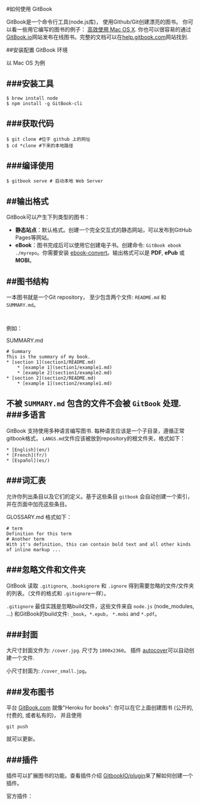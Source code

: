 #如何使用 GitBook

GitBook是一个命令行工具(node.js库)， 使用Github/Git创建漂亮的图书。 你可以看一些用它编写的图书的例子： [高效使用 Mac OS X](https://www.GitBook.com/book/prettyxw/mac-os-x-tricks/details). 你也可以很容易的通过[GitBook.io](https://www.gitbook.com)网站发布在线图书。完整的文档可以在[help.gitbook.com](help.gitbook.com)网站找到.

##安装配置 GitBook 环境

以 Mac OS 为例

###安装工具
----------

<!-- lang:bash-->
	$ brew install node
	$ npm install -g GitBook-cli
	
###获取代码
-------

<!-- lang:bash-->
	$ git clone #位于 github 上的网址
	$ cd *clone #下来的本地路径

###编译使用
-------

<!-- lang:bash -->
	$ gitbook serve # 启动本地 Web Server
	
##输出格式
-------
GitBook可以产生下列类型的图书：

- **静态站点**：默认格式。创建一个完全交互式的静态网站，可以发布到GitHub Pages等网站。
- **eBook**：图书完成后可以使用它创建电子书。创建命令: `GitBook ebook ./myrepo`。你需要安装 [ebook-convert](http://manual.calibre-ebook.com/cli/ebook-convert.html)。输出格式可以是 **PDF**, **ePub** 或 **MOBI**。

##图书结构
-------
一本图书就是一个Git repository， 至少包含两个文件: `README.md` 和 `SUMMARY.md`。

````README.md 是你图书的简介，它可以被自动地加入到最终的 summary 之中
````

```` SUMMARY.md 定义了图书的目录。它应该包含章节的列表，以及它们的链接。
````

例如：

SUMMARY.md

<!-- lang:CSS -->
	# Summary
	This is the summary of my book.
	* [section 1](section1/README.md)
    	* [example 1](section1/example1.md)
	    * [example 2](section1/example2.md)
	* [section 2](section2/README.md)
    	* [example 1](section2/example1.md)
    	  
不被 `SUMMARY.md` 包含的文件不会被 `GitBook` 处理.  
###多语言
-------
GitBook 支持使用多种语言编写图书. 每种语言应该是一个子目录，遵循正常gitbook格式， `LANGS.md`文件应该被放到repository的根文件夹，格式如下：

<!-- lang:CSS -->
	* [English](en/)
	* [French](fr/)
	* [Español](es/)
	
###词汇表
-------

允许你列出条目以及它们的定义。基于这些条目 `gitbook` 会自动创建一个索引，并在页面中加亮这些条目。

GLOSSARY.md 格式如下：

<!-- lang:CSS -->
	# term
	Definition for this term
	# Another term
	With it's definition, this can contain bold text and all other kinds of inline markup ...
  
###忽略文件和文件夹
-------
GitBook 读取 `.gitignore`, `.bookignore` 和 `.ignore` 得到需要忽略的文件/文件夹的列表。（文件的格式和 `.gitignore`一样）。

`.gitignore` 最佳实践是忽略build文件，这些文件来自 `node.js` (node_modules, ...) 和GitBook的build文件: `_book`，`*.epub`， `*.mobi` and `*.pdf`。

###封面
-------
大尺寸封面文件为: `/cover.jpg`.
尺寸为 `1800x2360`。 插件 [autocover](https://github.com/GitbookIO/plugin-autocover)可以自动创建一个文件.

小尺寸封面为: `/cover_small.jpg`。

###发布图书
-------
平台 [GitBook.com](www.gitbook.com) 就像"Heroku for books": 你可以在它上面创建图书 (公开的, 付费的, 或者私有的)， 并且使用 

<!-- lang:CSS -->
	git push 

就可以更新。

###插件
-------
插件可以扩展图书的功能。查看插件介绍 [GitbookIO/plugin](https://github.com/GitbookIO/plugin)来了解如何创建一个插件。

官方插件：